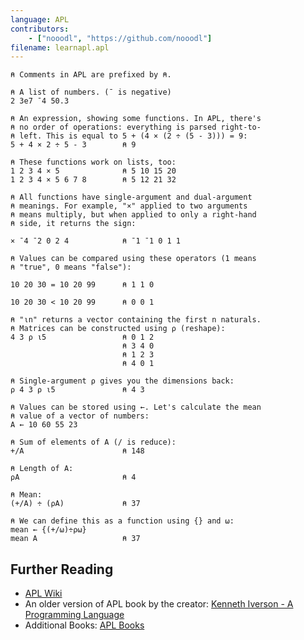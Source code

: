 ```yaml
---
language: APL
contributors:
    - ["nooodl", "https://github.com/nooodl"]
filename: learnapl.apl
---
```


```apl
⍝ Comments in APL are prefixed by ⍝.

⍝ A list of numbers. (¯ is negative)
2 3e7 ¯4 50.3

⍝ An expression, showing some functions. In APL, there's
⍝ no order of operations: everything is parsed right-to-
⍝ left. This is equal to 5 + (4 × (2 ÷ (5 - 3))) = 9:
5 + 4 × 2 ÷ 5 - 3        ⍝ 9

⍝ These functions work on lists, too:
1 2 3 4 × 5              ⍝ 5 10 15 20
1 2 3 4 × 5 6 7 8        ⍝ 5 12 21 32

⍝ All functions have single-argument and dual-argument
⍝ meanings. For example, "×" applied to two arguments
⍝ means multiply, but when applied to only a right-hand
⍝ side, it returns the sign:

× ¯4 ¯2 0 2 4            ⍝ ¯1 ¯1 0 1 1

⍝ Values can be compared using these operators (1 means
⍝ "true", 0 means "false"):

10 20 30 = 10 20 99      ⍝ 1 1 0

10 20 30 < 10 20 99      ⍝ 0 0 1

⍝ "⍳n" returns a vector containing the first n naturals.
⍝ Matrices can be constructed using ⍴ (reshape):
4 3 ⍴ ⍳5                 ⍝ 0 1 2
                         ⍝ 3 4 0
                         ⍝ 1 2 3
                         ⍝ 4 0 1

⍝ Single-argument ⍴ gives you the dimensions back:
⍴ 4 3 ⍴ ⍳5               ⍝ 4 3

⍝ Values can be stored using ←. Let's calculate the mean
⍝ value of a vector of numbers:
A ← 10 60 55 23

⍝ Sum of elements of A (/ is reduce):
+/A                      ⍝ 148

⍝ Length of A:
⍴A                       ⍝ 4

⍝ Mean:
(+/A) ÷ (⍴A)             ⍝ 37

⍝ We can define this as a function using {} and ⍵:
mean ← {(+/⍵)÷⍴⍵}
mean A                   ⍝ 37
```

## Further Reading

- [APL Wiki](https://aplwiki.com/)
- An older version of APL book by the creator: [Kenneth Iverson - A Programming Language](https://www.softwarepreservation.org/projects/apl/Books/APROGRAMMING%20LANGUAGE/view)
- Additional Books: [APL Books](https://aplwiki.com/wiki/Books)
